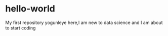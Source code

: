 # hello-world
My first repository
yogunleye here,I am new to data science and I am about to start coding
